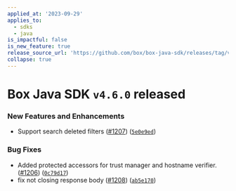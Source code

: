 ```yaml
---
applied_at: '2023-09-29'
applies_to:
  - sdks
  - java
is_impactful: false
is_new_feature: true
release_source_url: 'https://github.com/box/box-java-sdk/releases/tag/v4.6.0'
collapse: true
---
```


# Box Java SDK `v4.6.0` released

### New Features and Enhancements

* Support search deleted filters ([#1207][1]) ([`5e0e9ed`][2])

### Bug Fixes

* Added protected accessors for trust manager and hostname verifier. ([#1206][3]) ([`0c79d17`][4])
* fix not closing response body ([#1208][5]) ([`ab5e170`][6])

[1]: https://github.com/box/box-java-sdk/issues/1207

[2]: https://github.com/box/box-java-sdk/commit/5e0e9ed9aea2818da6fba0d562b56987c4948aaa

[3]: https://github.com/box/box-java-sdk/issues/1206

[4]: https://github.com/box/box-java-sdk/commit/0c79d1754bffeb3f0487e10d55d716ba1cbed1aa

[5]: https://github.com/box/box-java-sdk/issues/1208

[6]: https://github.com/box/box-java-sdk/commit/ab5e1702934607b258802b33f3663af3e9c56027
